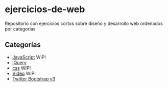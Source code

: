 # ejercicios-de-web
Repositorio con ejercicios cortos sobre diseño y desarrollo web ordenados por categorías
## Categorías
- [JavaScript](./javascript/README.md) WIP!
- [jQuery](./jquery/README.md)
- [css](./css/README.md) WIP!
- [Video](./video/README.md) WIP!
- [Twitter Bootstrap v3](./bootstrapv3/README.md)